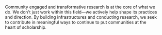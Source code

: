 <!-- Biii -->

Community engaged and transformative research is at the core of what we do. We don't just work within this field&mdash;we actively help shape its practices and direction. By building infrastructures and conducting research, we seek to contribute in meaningful ways to continue to put communities at the heart of scholarship.